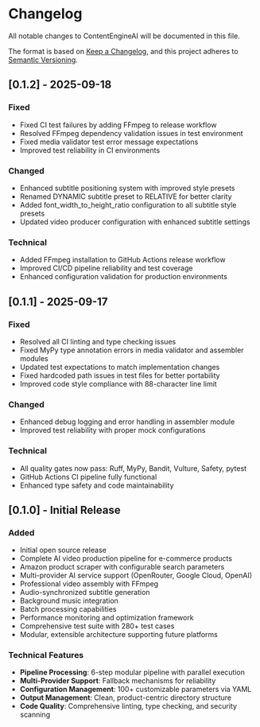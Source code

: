 # Changelog

All notable changes to ContentEngineAI will be documented in this file.

The format is based on [Keep a Changelog](https://keepachangelog.com/en/1.0.0/),
and this project adheres to [Semantic Versioning](https://semver.org/spec/v2.0.0.html).

## [0.1.2] - 2025-09-18

### Fixed
- Fixed CI test failures by adding FFmpeg to release workflow
- Resolved FFmpeg dependency validation issues in test environment
- Fixed media validator test error message expectations
- Improved test reliability in CI environments

### Changed
- Enhanced subtitle positioning system with improved style presets
- Renamed DYNAMIC subtitle preset to RELATIVE for better clarity
- Added font_width_to_height_ratio configuration to all subtitle style presets
- Updated video producer configuration with enhanced subtitle settings

### Technical
- Added FFmpeg installation to GitHub Actions release workflow
- Improved CI/CD pipeline reliability and test coverage
- Enhanced configuration validation for production environments

## [0.1.1] - 2025-09-17

### Fixed
- Resolved all CI linting and type checking issues
- Fixed MyPy type annotation errors in media validator and assembler modules
- Updated test expectations to match implementation changes
- Fixed hardcoded path issues in test files for better portability
- Improved code style compliance with 88-character line limit

### Changed
- Enhanced debug logging and error handling in assembler module
- Improved test reliability with proper mock configurations

### Technical
- All quality gates now pass: Ruff, MyPy, Bandit, Vulture, Safety, pytest
- GitHub Actions CI pipeline fully functional
- Enhanced type safety and code maintainability

## [0.1.0] - Initial Release

### Added
- Initial open source release
- Complete AI video production pipeline for e-commerce products
- Amazon product scraper with configurable search parameters
- Multi-provider AI service support (OpenRouter, Google Cloud, OpenAI)
- Professional video assembly with FFmpeg
- Audio-synchronized subtitle generation
- Background music integration
- Batch processing capabilities
- Performance monitoring and optimization framework
- Comprehensive test suite with 280+ test cases
- Modular, extensible architecture supporting future platforms

### Technical Features
- **Pipeline Processing**: 6-step modular pipeline with parallel execution
- **Multi-Provider Support**: Fallback mechanisms for reliability
- **Configuration Management**: 100+ customizable parameters via YAML
- **Output Management**: Clean, product-centric directory structure
- **Code Quality**: Comprehensive linting, type checking, and security scanning